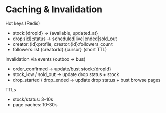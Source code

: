 # Caching & Invalidation

Hot keys (Redis)
- stock:{dropId} → {available, updated_at}
- drop:{id}:status → scheduled|live|ended|sold_out
- creator:{id}:profile, creator:{id}:followers_count
- followers:list:{creatorId}:{cursor} (short TTL)

Invalidation via events (outbox → bus)
- order_confirmed → update/bust stock:{dropId}
- stock_low / sold_out → update drop status + stock
- drop_started / drop_ended → update drop status + bust browse pages

TTLs
- stock/status: 3–10s
- page caches: 10–30s
